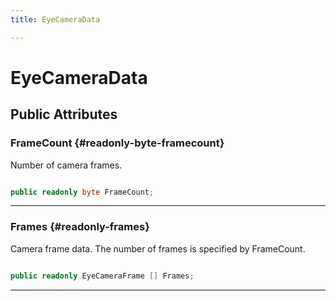 ```yaml
---
title: EyeCameraData

---
```


# EyeCameraData










## Public Attributes

### FrameCount {#readonly-byte-framecount}

Number of camera frames. 

```csharp

public readonly byte FrameCount;

```






-----------

### Frames {#readonly-frames}

Camera frame data. The number of frames is specified by FrameCount. 

```csharp

public readonly EyeCameraFrame [] Frames;

```






-----------


